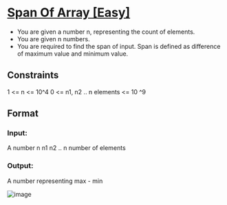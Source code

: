 # [Span Of Array [Easy]](https://nados.io/question/span-of-array)

- You are given a number n, representing the count of elements.
- You are given n numbers.
- You are required to find the span of input. Span is defined as difference of maximum value and minimum value.

## Constraints
1 <= n <= 10^4
0 <= n1, n2
 .. n elements <= 10 ^9

## Format

### Input:
A number n
n1
n2
.. n number of elements

### Output:
A number representing max - min

![image](https://user-images.githubusercontent.com/97858274/192083901-90bc3e35-e2a9-4694-a56e-76ea9961179d.png)
